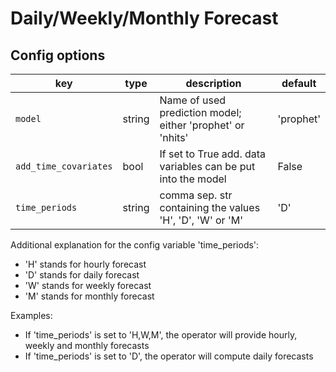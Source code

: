 # Daily/Weekly/Monthly Forecast

## Config options

| key                | type                                                    | description                                                  |  default |
|--------------------|---------------------------------------------------------|--------------------------------------------------------------|----------|
| `model`               | string                                               | Name of used prediction model; either 'prophet' or 'nhits'   | 'prophet'|
| `add_time_covariates` | bool                                                 | If set to True add. data variables can be put into the model |  False   |
| `time_periods`        | string                                               | comma sep. str containing the values 'H', 'D', 'W' or 'M'    |   'D'    |

Additional explanation for the config variable 'time_periods': 
* 'H' stands for hourly forecast
* 'D' stands for daily forecast
* 'W' stands for weekly forecast
* 'M' stands for monthly forecast

Examples: 
* If 'time_periods' is set to 'H,W,M', the operator will provide hourly, weekly and monthly forecasts
* If 'time_periods' is set to 'D', the operator will compute daily forecasts
